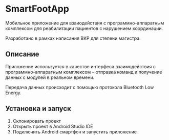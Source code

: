# SmartFootApp
Мобильное приложение для взаиодействия с программно-аппаратным комплексом для реабилитации пациентов с нарушением координации.

Разработано в рамках написания ВКР для степени магистра.

## Описание
Приложение используется в качестве интерфеса взаимодействия с программно-аппаратным 
комплексом – отправка команд и получение данных с модулей в реальном времени. 

Передача данных происходит с помощью протокола Bluetooth Low Energy. 

## Установка и запуск
1. Склонировать проект 
2. Открыть проект в Android Studio IDE
3. Подключить Android смартфон и запустить приложение 
